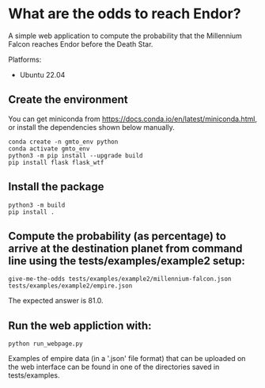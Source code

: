 # What are the odds to reach Endor?

A simple web application to compute the probability that the Millennium Falcon reaches Endor before the Death Star.

Platforms:

- Ubuntu 22.04

## Create the environment

You can get miniconda from https://docs.conda.io/en/latest/miniconda.html, or install the dependencies shown below manually.

```
conda create -n gmto_env python                                
conda activate gmto_env
python3 -m pip install --upgrade build
pip install flask flask_wtf
```

## Install the package
```
python3 -m build
pip install .
```

## Compute the probability (as percentage) to arrive at the destination planet from command line using the tests/examples/example2 setup: 
```
give-me-the-odds tests/examples/example2/millennium-falcon.json tests/examples/example2/empire.json
``` 
The expected answer is 81.0.

## Run the web appliction with:
```
python run_webpage.py
```
Examples of empire data (in a '.json' file format) that can be uploaded on the web interface can be found in one of the directories saved in tests/examples.

